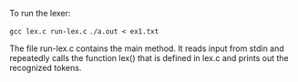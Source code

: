 To run the lexer:

`gcc lex.c run-lex.c`
`./a.out < ex1.txt`

The file run-lex.c contains the main method. It reads input from stdin and repeatedly calls the function lex() that is defined in lex.c and prints out the recognized tokens.  



